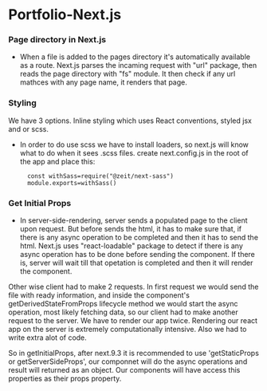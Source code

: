 # Portfolio-Next.js

### Page directory in Next.js
- When a file is added to the pages directory it's automatically available as a route. Next.js parses the incaming request with "url" package, then reads the page directory with "fs" module. It then check if any url mathces with any page name, it renders that page.  

### Styling
   We have 3 options. Inline styling which uses React conventions, styled jsx and or scss.
- In order to do use scss we have to install loaders, so next.js will know what to do when it sees .scss files.
create next.config.js in the root of the app and place this:

        const withSass=require("@zeit/next-sass")
        module.exports=withSass()

### Get Initial Props
- In server-side-rendering, server sends a populated page to the client upon request. But before sends the html, it has to make sure that, if there is any async operation to be completed and then it has to send the html. Next.js uses "react-loadable" package to detect if there is any async operation has to be done before sending the component. If there is, server will wait till that opetation is completed and then it will render the component.

Other wise client had to make 2 requests. In first request we would send the file with ready information, and inside the component's getDerivedStateFromProps lifecycle method we would start the async operation, most likely fetching data, so our client had to make another request to the server. We have to render our app twice. Rendering our react app on the server is extremely computationally intensive. Also we had to write extra alot of code. 

So in getInitialProps, after next.9.3 it is recommended to use 'getStaticProps or getServerSideProps', our componnet will do the async operations and result will returned as an object. Our components will have access this properties as their props property. 

